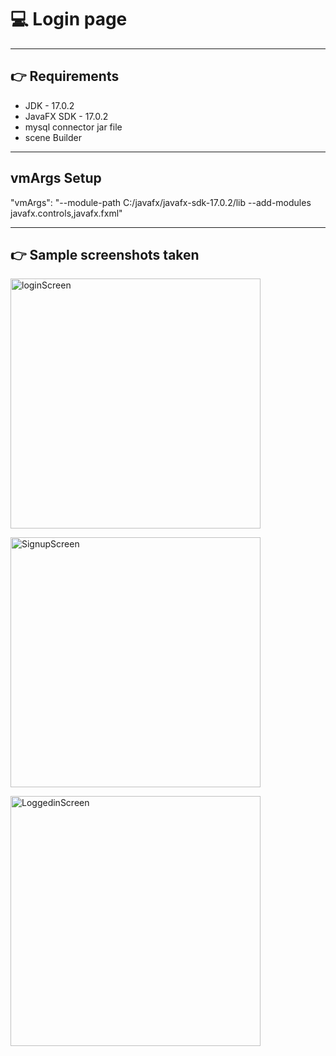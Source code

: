 # 💻 Login page

---

## 👉 Requirements

- JDK - 17.0.2
- JavaFX SDK - 17.0.2
- mysql connector jar file
- scene Builder

---

## vmArgs Setup

"vmArgs": "--module-path C:/javafx/javafx-sdk-17.0.2/lib --add-modules javafx.controls,javafx.fxml" 

---

## 👉 Sample screenshots taken

<img src="screenshots/Screenshot (175).png" alt="loginScreen" width="400"/><br>

<img src="screenshots/Screenshot (176).png" alt="SignupScreen" width="400"/><br>

<img src="screenshots/Screenshot (177).png" alt="LoggedinScreen" width="400"/><br>
